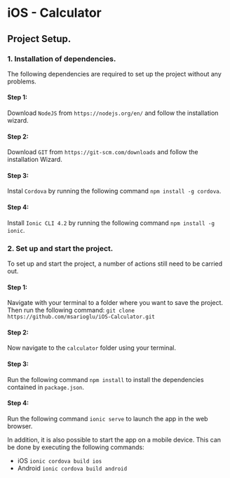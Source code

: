 # iOS - Calculator

## Project Setup.

### 1. Installation of dependencies.
The following dependencies are required to set up the project without any problems.
  #### Step 1: 
  Download `NodeJS` from `https://nodejs.org/en/` and follow the installation wizard.
  #### Step 2: 
  Download `GIT` from `https://git-scm.com/downloads` and follow the installation Wizard.
  #### Step 3: 
  Instal `Cordova` by running the following command `npm install -g cordova`.
  #### Step 4: 
  Install `Ionic CLI 4.2` by running the following command  `npm install -g ionic`.
  
### 2. Set up and start the project.
To set up and start the project, a number of actions still need to be carried out.
  #### Step 1:
  Navigate with your terminal to a folder where you want to save the project. Then run the following command: `git clone https://github.com/msarioglu/iOS-Calculator.git`
  #### Step 2:
  Now navigate to the `calculator` folder using your terminal.
  #### Step 3:
  Run the following command `npm install` to install the dependencies contained in `package.json`.
  #### Step 4:
  Run the following command `ionic serve` to launch the app in the web browser.
  
  In addition, it is also possible to start the app on a mobile device. This can be done by executing the following commands:
  - iOS `ionic cordova build ios`
  - Android `ionic cordova build android`

